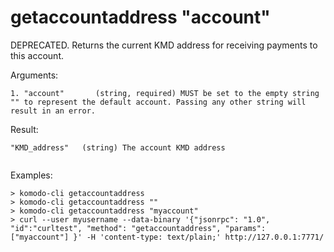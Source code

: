 # getaccountaddress "account"

DEPRECATED. Returns the current KMD address for receiving payments to this account.


Arguments:
```
1. "account"       (string, required) MUST be set to the empty string "" to represent the default account. Passing any other string will result in an error.

```
Result:
```
"KMD_address"   (string) The account KMD address


```
Examples:
```
> komodo-cli getaccountaddress 
> komodo-cli getaccountaddress ""
> komodo-cli getaccountaddress "myaccount"
> curl --user myusername --data-binary '{"jsonrpc": "1.0", "id":"curltest", "method": "getaccountaddress", "params": ["myaccount"] }' -H 'content-type: text/plain;' http://127.0.0.1:7771/
```
